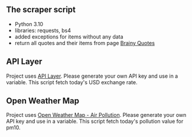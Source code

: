 ## The scraper script

- Python 3.10
- libraries: requests, bs4
- added exceptions for items without any data
- return all quotes and their items from page [Brainy Quotes](https://www.brainyquote.com/topics/page-quotes)

## API Layer

Project uses [API Layer](https://api.apilayer.com). Please generate your own API key and use in a variable.
This script fetch today's USD exchange rate.


## Open Weather Map

Project uses [Open Weather Map - Air Pollution](https://openweathermap.org/api/air-pollution). Please generate your own API key and use in a variable.
This script fetch today's pollution value for pm10.
